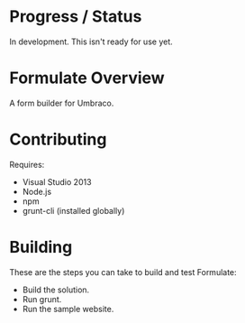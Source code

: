 # Progress / Status
In development. This isn't ready for use yet.

# Formulate Overview
A form builder for Umbraco.

# Contributing
Requires:
* Visual Studio 2013
* Node.js
* npm
* grunt-cli (installed globally)

# Building
These are the steps you can take to build and test Formulate:
* Build the solution.
* Run grunt.
* Run the sample website.